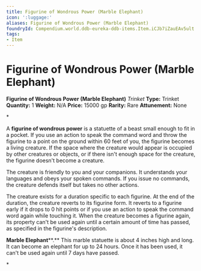 ```yaml
---
title: Figurine of Wondrous Power (Marble Elephant)
icon: ':luggage:'
aliases: Figurine of Wondrous Power (Marble Elephant)
foundryId: Compendium.world.ddb-eureka-ddb-items.Item.iCJb7iZauEAv5ult
tags:
- Item
---
```


# Figurine of Wondrous Power (Marble Elephant)

**Figurine of Wondrous Power (Marble Elephant)**
_Trinket_
**Type:** Trinket
**Quantity:** 1
**Weight:** N/A
**Price:** 15000 gp
**Rarity:** Rare
**Attunement:** None

*<p>A **figurine of wondrous power** is a statuette of a beast small enough to fit in a pocket. If you use an action to speak the command word and throw the figurine to a point on the ground within 60 feet of you, the figurine becomes a living creature. If the space where the creature would appear is occupied by other creatures or objects, or if there isn't enough space for the creature, the figurine doesn't become a creature.

The creature is friendly to you and your companions. It understands your languages and obeys your spoken commands. If you issue no commands, the creature defends itself but takes no other actions.

The creature exists for a duration specific to each figurine. At the end of the duration, the creature reverts to its figurine form. It reverts to a figurine early if it drops to 0 hit points or if you use an action to speak the command word again while touching it. When the creature becomes a figurine again, its property can't be used again until a certain amount of time has passed, as specified in the figurine's description.

**Marble Elephant****.** This marble statuette is about 4 inches high and long. It can become an elephant for up to 24 hours. Once it has been used, it can't be used again until 7 days have passed.</p>*